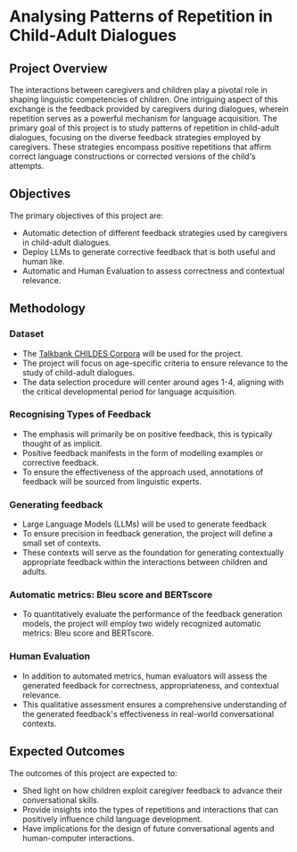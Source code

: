 # Analysing Patterns of Repetition in Child-Adult Dialogues

## Project Overview

The interactions between caregivers and children play a pivotal role in shaping linguistic competencies of children. One intriguing aspect of this exchange is the feedback provided by caregivers during dialogues, wherein repetition serves as a powerful mechanism for language acquisition. The primary goal of this project is to study patterns of repetition in child-adult dialogues, focusing on the diverse feedback strategies employed by caregivers. These strategies encompass positive repetitions that affirm correct language constructions or corrected versions of the child's attempts.

## Objectives

The primary objectives of this project are:
- Automatic detection of different feedback strategies used by caregivers in child-adult dialogues.
- Deploy LLMs to generate corrective feedback that is both useful and human like.
- Automatic and Human Evaluation to assess correctness and contextual relevance.

## Methodology

### Dataset 
- The [Talkbank CHILDES Corpora](https://childes.talkbank.org/access/) will be used for the project.
- The project will focus on age-specific criteria to ensure relevance to the study of child-adult dialogues.
- The data selection procedure will center around ages 1-4, aligning with the critical developmental period for language acquisition.

### Recognising Types of Feedback
- The emphasis will primarily be on positive feedback, this is typically thought of as implicit.
- Positive feedback manifests in the form of modelling examples or corrective feedback.
- To ensure the effectiveness of the approach used, annotations of feedback will be sourced from linguistic experts.

### Generating feedback
- Large Language Models (LLMs) will be used to generate feedback
- To ensure precision in feedback generation, the project will define a small set of contexts.
- These contexts will serve as the foundation for generating contextually appropriate feedback within the interactions between children and adults.

### Automatic metrics: Bleu score and BERTscore 
- To quantitatively evaluate the performance of the feedback generation models, the project will employ two widely recognized automatic metrics: Bleu score and BERTscore.

### Human Evaluation
- In addition to automated metrics, human evaluators will assess the generated feedback for correctness, appropriateness, and contextual relevance.
- This qualitative assessment ensures a comprehensive understanding of the generated feedback's effectiveness in real-world conversational contexts.

## Expected Outcomes
The outcomes of this project are expected to:
- Shed light on how children exploit caregiver feedback to advance their conversational skills.
- Provide insights into the types of repetitions and interactions that can positively influence child language development.
- Have implications for the design of future conversational agents and human-computer interactions.
